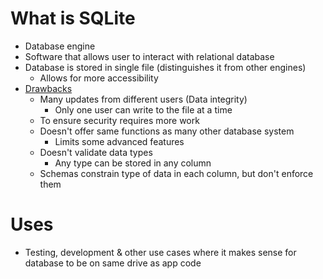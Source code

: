 # What is SQLite
- Database engine
- Software that allows user to interact with relational database
- Database is stored in single file (distinguishes it from other engines)
	- Allows for more accessibility
- <u>Drawbacks</u>
	- Many updates from different users (Data integrity)
		- Only one user can write to the file at a time
	- To ensure security requires more work
	- Doesn't offer same functions as many other database system
		- Limits some advanced features
	- Doesn't validate data types
		- Any type can be stored in any column
	- Schemas constrain type of data in each column, but don't enforce them
# Uses
- Testing, development & other use cases where it makes sense for database to be on same drive as app code